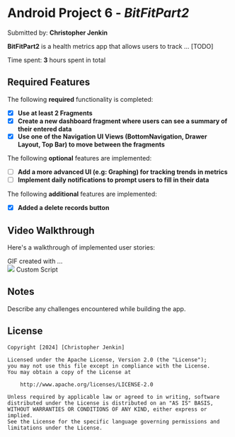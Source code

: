 # Android Project 6 - *BitFitPart2*

Submitted by: **Christopher Jenkin**

**BitFitPart2** is a health metrics app that allows users to track ... [TODO] 

Time spent: **3** hours spent in total

## Required Features

The following **required** functionality is completed:

- [X] **Use at least 2 Fragments**
- [X] **Create a new dashboard fragment where users can see a summary of their entered data**
- [X] **Use one of the Navigation UI Views (BottomNavigation, Drawer Layout, Top Bar) to move between the fragments**

The following **optional** features are implemented:

- [ ] **Add a more advanced UI (e.g: Graphing) for tracking trends in metrics**
- [ ] **Implement daily notifications to prompt users to fill in their data**

The following **additional** features are implemented:

- [X] **Added a delete records button**

## Video Walkthrough

Here's a walkthrough of implemented user stories:


<!-- Replace this with whatever GIF tool you used! -->
GIF created with ...  
![](<https://github.com/Cjenkin31/AndroidAppDevelopmentLabs/blob/main/BitFitPart2/proj6.gif>)
Custom Script

## Notes

Describe any challenges encountered while building the app.

## License

    Copyright [2024] [Christopher Jenkin]

    Licensed under the Apache License, Version 2.0 (the "License");
    you may not use this file except in compliance with the License.
    You may obtain a copy of the License at

        http://www.apache.org/licenses/LICENSE-2.0

    Unless required by applicable law or agreed to in writing, software
    distributed under the License is distributed on an "AS IS" BASIS,
    WITHOUT WARRANTIES OR CONDITIONS OF ANY KIND, either express or implied.
    See the License for the specific language governing permissions and
    limitations under the License.
